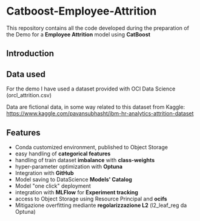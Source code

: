 # Catboost-Employee-Attrition
This repository contains all the code developed during the preparation of the Demo for a **Employee Attrition** model using **CatBoost**

## Introduction

## Data used
For the demo I have used a dataset provided with OCI Data Science (orcl_attrition.csv)

Data are fictional data, in some way related to this dataset from Kaggle: https://www.kaggle.com/pavansubhasht/ibm-hr-analytics-attrition-dataset

## Features
* Conda customized environment, published to Object Storage
* easy handling of **categorical features**
* handling of train dataset **imbalance** with **class-weights**
* hyper-parameter optimization with **Optuna** 
* Integration with **GitHub**
* Model saving to DataScience **Models' Catalog**
* Model "one click" deployment
* integration with **MLFlow** for **Experiment tracking**
* access to Object Storage using Resource Principal and **ocifs**
* Mitigazione overfitting mediante **regolarizzazione L2** (l2_leaf_reg da Optuna)
